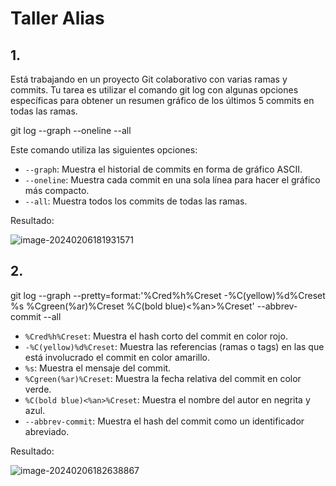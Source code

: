 # Taller Alias 

## 1.

Está trabajando en un proyecto Git colaborativo con varias ramas y commits. Tu tarea es utilizar el comando git log con algunas opciones específicas para obtener un resumen gráfico de los últimos 5 commits en todas las ramas.

git log --graph --oneline --all

Este comando utiliza las siguientes opciones:

- `--graph`: Muestra el historial de commits en forma de gráfico ASCII.
- `--oneline`: Muestra cada commit en una sola línea para hacer el gráfico más compacto.
- `--all`: Muestra todos los commits de todas las ramas.

Resultado:

![image-20240206181931571](C:\Users\USUARIO\AppData\Roaming\Typora\typora-user-images\image-20240206181931571.png)

## 2.

git log --graph --pretty=format:'%Cred%h%Creset -%C(yellow)%d%Creset %s %Cgreen(%ar)%Creset %C(bold blue)<%an>%Creset' --abbrev-commit --all

- `%Cred%h%Creset`: Muestra el hash corto del commit en color rojo.
- `-%C(yellow)%d%Creset`: Muestra las referencias (ramas o tags) en las que está involucrado el commit en color amarillo.
- `%s`: Muestra el mensaje del commit.
- `%Cgreen(%ar)%Creset`: Muestra la fecha relativa del commit en color verde.
- `%C(bold blue)<%an>%Creset`: Muestra el nombre del autor en negrita y azul.
- `--abbrev-commit`: Muestra el hash del commit como un identificador abreviado.

Resultado:

![image-20240206182638867](C:\Users\USUARIO\AppData\Roaming\Typora\typora-user-images\image-20240206182638867.png)